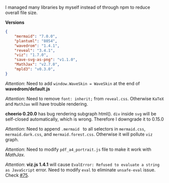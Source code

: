 I managed many libraries by myself instead of through npm to reduce overall file size.

**Versions**
```json
{
    "mermaid": "7.0.0",
    "plantuml": "8054",
    "wavedrom": "1.4.1",
    "reveal": "3.4.1",
    "viz": "1.7.0",
    "save-svg-as-png": "v1.1.0",
    "MathJax": "v2.7.0",
    "mpld3": "v0.3.0",
}
```  

*Attention*: Need to add `window.WaveSkin = WaveSkin` at the end of **wavedrom/default.js**

*Attention*: Need to remove `font: inherit;` from `reveal.css`. Otherwise `KaTeX` and `MathJax` will have trouble rendering.

**cheerio 0.20.0** has bug rendering subgraph html(). `div` inside `svg` will be self-closed automatically, which is wrong. Therefore I downgrade it to 0.15.0

*Attention*: Need to append `.mermaid ` to all selectors in `mermaid.css`, `mermaid.dark.css`, and `mermaid.forest.css`. Otherwise it will pollute `viz` graph.

*Attention*: Need to modify `pdf_a4_portrait.js` file to make it work with *MathJax*.

*Attention*: **viz.js 1.4.1** will cause `EvalError: Refused to evaluate a string as JavaScript` error.
Need to modify `eval` to eliminate `unsafe-eval` issue.  
Check [#75](https://github.com/mdaines/viz.js/issues/75).  


